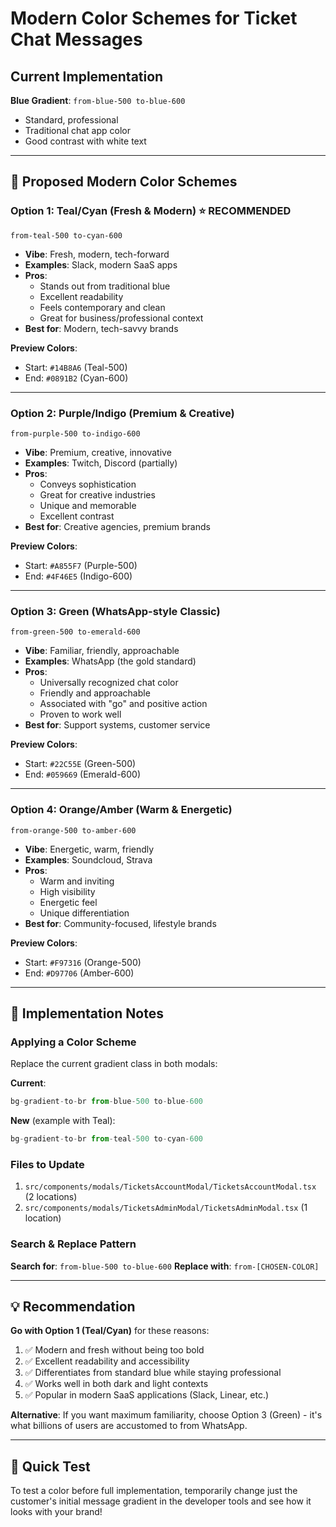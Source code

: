 # Modern Color Schemes for Ticket Chat Messages

## Current Implementation
**Blue Gradient**: `from-blue-500 to-blue-600`
- Standard, professional
- Traditional chat app color
- Good contrast with white text

---

## 🎨 Proposed Modern Color Schemes

### **Option 1: Teal/Cyan (Fresh & Modern)** ⭐ RECOMMENDED
```
from-teal-500 to-cyan-600
```
- **Vibe**: Fresh, modern, tech-forward
- **Examples**: Slack, modern SaaS apps
- **Pros**: 
  - Stands out from traditional blue
  - Excellent readability
  - Feels contemporary and clean
  - Great for business/professional context
- **Best for**: Modern, tech-savvy brands

**Preview Colors**:
- Start: `#14B8A6` (Teal-500)
- End: `#0891B2` (Cyan-600)

---

### **Option 2: Purple/Indigo (Premium & Creative)**
```
from-purple-500 to-indigo-600
```
- **Vibe**: Premium, creative, innovative
- **Examples**: Twitch, Discord (partially)
- **Pros**:
  - Conveys sophistication
  - Great for creative industries
  - Unique and memorable
  - Excellent contrast
- **Best for**: Creative agencies, premium brands

**Preview Colors**:
- Start: `#A855F7` (Purple-500)
- End: `#4F46E5` (Indigo-600)

---

### **Option 3: Green (WhatsApp-style Classic)**
```
from-green-500 to-emerald-600
```
- **Vibe**: Familiar, friendly, approachable
- **Examples**: WhatsApp (the gold standard)
- **Pros**:
  - Universally recognized chat color
  - Friendly and approachable
  - Associated with "go" and positive action
  - Proven to work well
- **Best for**: Support systems, customer service

**Preview Colors**:
- Start: `#22C55E` (Green-500)
- End: `#059669` (Emerald-600)

---

### **Option 4: Orange/Amber (Warm & Energetic)**
```
from-orange-500 to-amber-600
```
- **Vibe**: Energetic, warm, friendly
- **Examples**: Soundcloud, Strava
- **Pros**:
  - Warm and inviting
  - High visibility
  - Energetic feel
  - Unique differentiation
- **Best for**: Community-focused, lifestyle brands

**Preview Colors**:
- Start: `#F97316` (Orange-500)
- End: `#D97706` (Amber-600)

---

## 🎯 Implementation Notes

### Applying a Color Scheme
Replace the current gradient class in both modals:

**Current**:
```jsx
bg-gradient-to-br from-blue-500 to-blue-600
```

**New** (example with Teal):
```jsx
bg-gradient-to-br from-teal-500 to-cyan-600
```

### Files to Update
1. `src/components/modals/TicketsAccountModal/TicketsAccountModal.tsx` (2 locations)
2. `src/components/modals/TicketsAdminModal/TicketsAdminModal.tsx` (1 location)

### Search & Replace Pattern
**Search for**: `from-blue-500 to-blue-600`
**Replace with**: `from-[CHOSEN-COLOR]`

---

## 💡 Recommendation

**Go with Option 1 (Teal/Cyan)** for these reasons:
1. ✅ Modern and fresh without being too bold
2. ✅ Excellent readability and accessibility
3. ✅ Differentiates from standard blue while staying professional
4. ✅ Works well in both dark and light contexts
5. ✅ Popular in modern SaaS applications (Slack, Linear, etc.)

**Alternative**: If you want maximum familiarity, choose Option 3 (Green) - it's what billions of users are accustomed to from WhatsApp.

---

## 🧪 Quick Test

To test a color before full implementation, temporarily change just the customer's initial message gradient in the developer tools and see how it looks with your brand!
